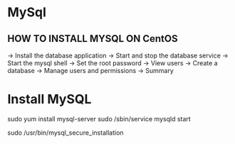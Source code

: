 # MySql
HOW TO INSTALL MYSQL ON CentOS
--------------------------------------
-> Install the database application
-> Start and stop the database service
-> Start the mysql shell
-> Set the root password
-> View users
-> Create a database
-> Manage users and permissions
-> Summary

# Install MySQL

 sudo yum install mysql-server
 sudo /sbin/service mysqld start
 
 sudo /usr/bin/mysql_secure_installation

